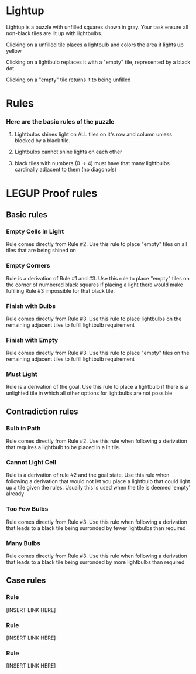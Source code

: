 # Lightup
Lightup is a puzzle with unfilled squares shown in gray. Your task ensure all non-black tiles are lit up with lightbulbs.

Clicking on a unfilled tile places a lightbulb and colors the area it lights up yellow

Clicking on a lightbulb replaces it with a "empty" tile, represented by a black dot

Clicking on a "empty" tile returns it to being unfilled

# Rules
### Here are the basic rules of the puzzle

1) Lightbulbs shines light on ALL tiles on it's row and column unless blocked by a black tile.

2) Lightbulbs cannot shine lights on each other

3) black tiles with numbers (0 -> 4) must have that many lightbulbs cardinally adjacent to them (no diagonols)

# LEGUP Proof rules
## Basic rules


### Empty Cells in Light

Rule comes directly from Rule #2. Use this rule to place "empty" tiles on all tiles that are being shined on

### Empty Corners
Rule is a derivation of Rule #1 and #3. Use this rule to place "empty" tiles on the corner of numbered black squares if placing a light there would make fufilling Rule #3 impossible for that black tile.

### Finish with Bulbs

Rule comes directly from Rule #3. Use this rule to place lightbulbs on the remaining adjacent tiles to fufill lightbulb requirement

### Finish with Empty

Rule comes directly from Rule #3. Use this rule to place "empty" tiles on the remaining adjacent tiles to fufill lightbulb requirement

### Must Light

Rule is a derivation of the goal. Use this rule to place a lightbulb if there is a unlighted tile in which all other options for lightbulbs are not possible


## Contradiction rules
### Bulb in Path
Rule comes directly from Rule #2. Use this rule when following a derivation that requires a lightbulb to be placed in a lit tile.

### Cannot Light Cell
Rule is a derivation of rule #2 and the goal state. Use this rule when following a derivation that would not let you place a lightbulb that could light up a tile given the rules. Usually this is used when the tile is deemed 'empty' already


### Too Few Bulbs
Rule comes directly from Rule #3. Use this rule when following a derivation that leads to a black tile being surronded by fewer lightbulbs than required

### Many Bulbs
Rule comes directly from Rule #3. Use this rule when following a derivation that leads to a black tile being surronded by more lightbulbs than required



## Case rules

### Rule #
[INSERT LINK HERE]

### Rule #
[INSERT LINK HERE]
### Rule #
[INSERT LINK HERE]